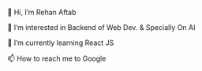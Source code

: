 👋 Hi, I’m Rehan Aftab 

👀 I’m interested in Backend of Web Dev. & Specially On AI

🌱 I’m currently learning React JS

📫 How to reach me to Google

<!---
Utsho909/Utsho909 is a ✨ special ✨ repository because its `README.md` (this file) appears on your GitHub profile.
You can click the Preview link to take a look at your changes.
--->
